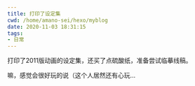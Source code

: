 ```yaml
---
title: 打印了设定集
cwd: /home/amano-sei/hexo/myblog
date: 2020-11-03 18:31:15
tags:
- 日常
---
```


打印了2011版动画的设定集，还买了点硫酸纸，准备尝试临摹线稿。

嘛，感觉会很好玩的说（这个人居然还有心玩...

